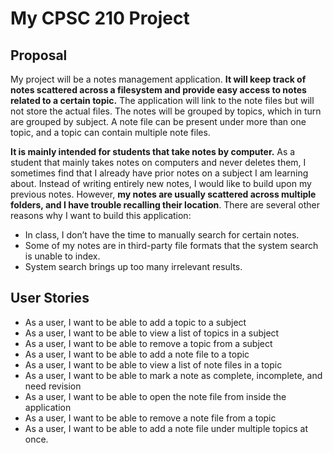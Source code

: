 # My CPSC 210 Project

## Proposal
My project will be a notes management application. **It will keep track of notes scattered across a filesystem and provide easy access to notes related to a certain topic.** The application will link to the note files but will not store the actual files. The notes will be grouped by topics, which in turn are grouped by subject. A note file can be present under more than one topic, and a topic can contain multiple note files.

**It is mainly intended for students that take notes by computer.** As a student that mainly takes notes on computers and never deletes them, I sometimes find that I already have prior notes on a subject I am learning about. Instead of writing entirely new notes, I would like to build upon my previous notes. However, **my notes are usually scattered across multiple folders, and I have trouble recalling their location**. There are several other reasons why I want to build this application:
- In class, I don’t have the time to manually search for certain notes.
- Some of my notes are in third-party file formats that the system search is unable to index.
- System search brings up too many irrelevant results.

## User Stories
- As a user, I want to be able to add a topic to a subject
- As a user, I want to be able to view a list of topics in a subject
- As a user, I want to be able to remove a topic from a subject
- As a user, I want to be able to add a note file to a topic
- As a user, I want to be able to view a list of note files in a topic
- As a user, I want to be able to mark a note as complete, incomplete, and need revision
- As a user, I want to be able to open the note file from inside the application
- As a user, I want to be able to remove a note file from a topic
- As a user, I want to be able to add a note file under multiple topics at once.